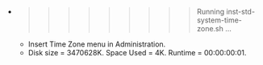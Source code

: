 * >>>>>>>>> Running inst-std-system-time-zone.sh ...
  * Insert Time Zone menu in Administration.
  * Disk size = 3470628K. Space Used = 4K. Runtime = 00:00:00:01.
